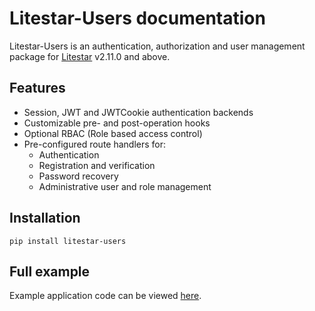 # Litestar-Users documentation

Litestar-Users is an authentication, authorization and user management package for [Litestar](https://github.com/litestar-api/litestar) v2.11.0 and above.

## Features

- Session, JWT and JWTCookie authentication backends
- Customizable pre- and post-operation hooks
- Optional RBAC (Role based access control)
- Pre-configured route handlers for:
  - Authentication
  - Registration and verification
  - Password recovery
  - Administrative user and role management

## Installation

`pip install litestar-users`

## Full example

Example application code can be viewed [here](https://github.com/LonelyVikingMichael/litestar-users/blob/main/examples/basic.py).
